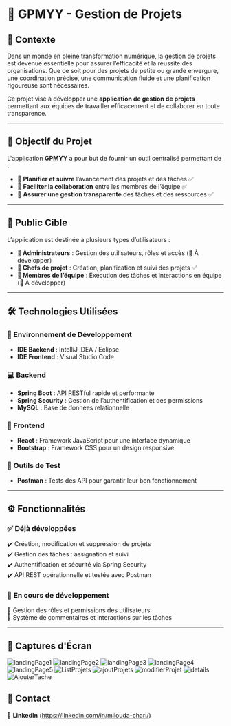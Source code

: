 # 🚀 GPMYY - Gestion de Projets

## 📌 Contexte  
Dans un monde en pleine transformation numérique, la gestion de projets est devenue essentielle pour assurer l’efficacité et la réussite des organisations. Que ce soit pour des projets de petite ou grande envergure, une coordination précise, une communication fluide et une planification rigoureuse sont nécessaires.  

Ce projet vise à développer une **application de gestion de projets** permettant aux équipes de travailler efficacement et de collaborer en toute transparence.

---

## 🎯 Objectif du Projet  
L'application **GPMYY** a pour but de fournir un outil centralisé permettant de :
- 📅 **Planifier et suivre** l’avancement des projets et des tâches ✅  
- 🤝 **Faciliter la collaboration** entre les membres de l’équipe ✅  
- 📌 **Assurer une gestion transparente** des tâches et des ressources ✅  
---

## 👥 Public Cible  
L’application est destinée à plusieurs types d’utilisateurs :  
- **👑 Administrateurs** : Gestion des utilisateurs, rôles et accès (🚧 À développer)  
- **📂 Chefs de projet** : Création, planification et suivi des projets ✅  
- **👥 Membres de l’équipe** : Exécution des tâches et interactions en équipe (🚧 À développer)  

---

## 🛠️ Technologies Utilisées  

### **📌 Environnement de Développement**  
- **IDE Backend** : IntelliJ IDEA / Eclipse  
- **IDE Frontend** : Visual Studio Code  

### **💻 Backend**  
- **Spring Boot** : API RESTful rapide et performante  
- **Spring Security** : Gestion de l’authentification et des permissions  
- **MySQL** : Base de données relationnelle  

### **🎨 Frontend**  
- **React** : Framework JavaScript pour une interface dynamique  
- **Bootstrap** : Framework CSS pour un design responsive  

### **🧪 Outils de Test**  
- **Postman** : Tests des API pour garantir leur bon fonctionnement  

---

## ⚙️ Fonctionnalités  

### ✅ **Déjà développées**  
✔️ Création, modification et suppression de projets  
✔️ Gestion des tâches : assignation et suivi  
✔️ Authentification et sécurité via Spring Security  
✔️ API REST opérationnelle et testée avec Postman  

### 🚧 **En cours de développement**  
🔄 Gestion des rôles et permissions des utilisateurs  
💬 Système de commentaires et interactions sur les tâches  

---
## 📸 Captures d'Écran
![landingPage1](captures/lp1.png) 
![landingPage2](captures/lp2.png) 
![landingPage3](captures/lp3.png) 
![landingPage4](captures/lp4.png) 
![landingPage5](captures/lp5.png) 
![ListProjets](captures/projectList.png) 
![ajoutProjets](captures/addP.png) 
![modifierProjet](captures/majP.png) 
![details](captures/details.png) 
![AjouterTache](captures/addTask.png)  

## 📩 Contact
🔗 **LinkedIn** (https://linkedin.com/in/milouda-chari/)  
